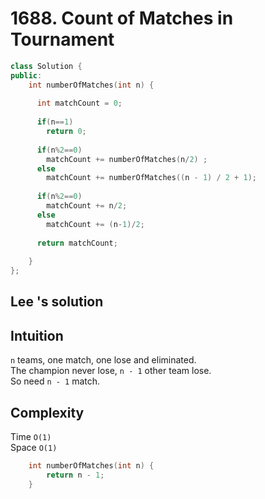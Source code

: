 # 1688. Count of Matches in Tournament

```cpp
class Solution {
public:
    int numberOfMatches(int n) {
      
      int matchCount = 0;
      
      if(n==1)
        return 0;
      
      if(n%2==0)
        matchCount += numberOfMatches(n/2) ;
      else
        matchCount += numberOfMatches((n - 1) / 2 + 1);
      
      if(n%2==0)
        matchCount += n/2;
      else
        matchCount += (n-1)/2;
      
      return matchCount;
        
    }
};
```

## Lee 's solution

## Intuition

`n` teams, one match, one lose and eliminated.  
The champion never lose, `n - 1` other team lose.  
So need `n - 1` match.  
  


## Complexity

Time `O(1)`  
Space `O(1)`

```cpp
    int numberOfMatches(int n) {
        return n - 1;
    }

```

